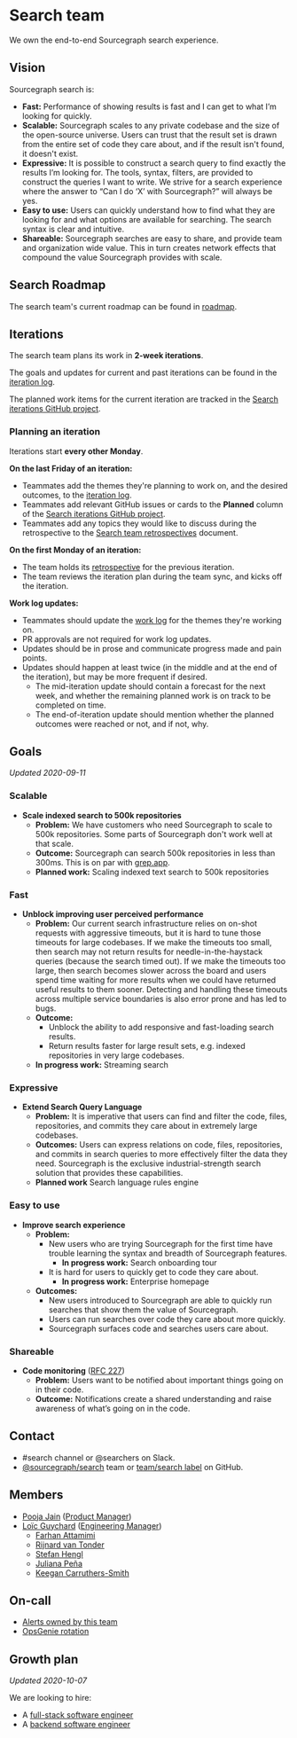 # Search team

We own the end-to-end Sourcegraph search experience.

## Vision

Sourcegraph search is:

- **Fast:** Performance of showing results is fast and I can get to what I’m looking for quickly.
- **Scalable:** Sourcegraph scales to any private codebase and the size of the open-source universe. Users can trust that the result set is drawn from the entire set of code they care about, and if the result isn't found, it doesn't exist.
- **Expressive:** It is possible to construct a search query to find exactly the results I’m looking for. The tools, syntax, filters, are provided to construct the queries I want to write. We strive for a search experience where the answer to “Can I do ‘X’ with Sourcegraph?” will always be yes.
- **Easy to use:** Users can quickly understand how to find what they are looking for and what options are available for searching. The search syntax is clear and intuitive.
- **Shareable:** Sourcegraph searches are easy to share, and provide team and organization wide value. This in turn creates network effects that compound the value Sourcegraph provides with scale.

## Search Roadmap

The search team's current roadmap can be found in [roadmap](./index.md#roadmap).

## Iterations

The search team plans its work in **2-week iterations**.

The goals and updates for current and past iterations can be found in the [iteration log](./iteration_log.md).

The planned work items for the current iteration are tracked in the [Search iterations GitHub project](https://github.com/orgs/sourcegraph/projects/93).

### Planning an iteration

Iterations start **every other Monday**.

**On the last Friday of an iteration:**

- Teammates add the themes they're planning to work on, and the desired outcomes, to the [iteration log](./iteration_log.md).
- Teammates add relevant GitHub issues or cards to the **Planned** column of the [Search iterations GitHub project](https://github.com/orgs/sourcegraph/projects/93).
- Teammates add any topics they would like to discuss during the retrospective to the [Search team retrospectives](https://docs.google.com/document/d/1YyPhH-OVrFddLhlerlfrqmnqe633I09wp9D9mSI4Za8/edit) document.

**On the first Monday of an iteration:**

- The team holds its [retrospective](https://docs.google.com/document/d/1YyPhH-OVrFddLhlerlfrqmnqe633I09wp9D9mSI4Za8/edit) for the previous iteration.
- The team reviews the iteration plan during the team sync, and kicks off the iteration.

**Work log updates:**

- Teammates should update the [work log](./iteration_log.md) for the themes they're working on.
- PR approvals are not required for work log updates.
- Updates should be in prose and communicate progress made and pain points.
- Updates should happen at least twice (in the middle and at the end of the iteration), but may be more frequent if desired.
    - The mid-iteration update should contain a forecast for the next week, and whether the remaining planned work is on track to be completed on time.
    - The end-of-iteration update should mention whether the planned outcomes were reached or not, and if not, why.

## Goals

_Updated 2020-09-11_

### Scalable

- **Scale indexed search to 500k repositories**
   - **Problem:** We have customers who need Sourcegraph to scale to 500k repositories. Some parts of Sourcegraph don't work well at that scale.
   - **Outcome:** Sourcegraph can search 500k repositories in less than 300ms. This is on par with [grep.app](https://grep.app).
   - **Planned work:** Scaling indexed text search to 500k repositories

### Fast

- **Unblock improving user perceived performance**
  - **Problem:** Our current search infrastructure relies on on-shot requests with aggressive timeouts, but it is hard to tune those timeouts for large codebases. If we make the timeouts too small, then search may not return results for needle-in-the-haystack queries (because the search timed out). If we make the timeouts too large, then search becomes slower across the board and users spend time waiting for more results when we could have returned useful results to them sooner. Detecting and handling these timeouts across multiple service boundaries is also error prone and has led to bugs.
  - **Outcome:**
      - Unblock the ability to add responsive and fast-loading search results.
      - Return results faster for large result sets, e.g. indexed repositories in very large codebases.
  - **In progress work:** Streaming search

### Expressive

- **Extend Search Query Language**
  - **Problem:** It is imperative that users can find and filter the code, files, repositories, and commits they care about in extremely large codebases.
  - **Outcomes:** Users can express relations on code, files, repositories, and commits in search queries to more effectively filter the data they need. Sourcegraph is the exclusive industrial-strength search solution that provides these capabilities.
  - **Planned work** Search language rules engine

### Easy to use

- **Improve search experience**
  - **Problem:**
      - New users who are trying Sourcegraph for the first time have trouble learning the syntax and breadth of Sourcegraph features.
          - **In progress work:** Search onboarding tour
      - It is hard for users to quickly get to code they care about.
          - **In progress work:** Enterprise homepage
  - **Outcomes:**
     - New users introduced to Sourcegraph are able to quickly run searches that show them the value of Sourcegraph.
     - Users can run searches over code they care about more quickly.
     - Sourcegraph surfaces code and searches users care about.

### Shareable

- **Code monitoring** ([RFC 227](https://docs.google.com/document/d/1_R5DgpUkxyZilsJ9vBQm5cvRPT2udc3tZIPg2q3cnZU/edit))
  - **Problem:** Users want to be notified about important things going on in their code.
  - **Outcome:** Notifications create a shared understanding and raise awareness of what’s going on in the code.


## Contact

- #search channel or @searchers on Slack.
- [@sourcegraph/search](https://github.com/orgs/sourcegraph/teams/search) team or [team/search label](https://github.com/sourcegraph/sourcegraph/issues?q=is%3Aissue+is%3Aopen+label%3Ateam%2Fsearch+) on GitHub.

## Members

- [Pooja Jain](../../../company/team/index.md#) ([Product Manager](../../product/roles/product_manager.md))
- [Loïc Guychard](../../../company/team/index.md#loïc-guychard) ([Engineering Manager](../roles.md#engineering-manager))
  - [Farhan Attamimi](../../../company/team/index.md#farhan-attamimi)
  - [Rijnard van Tonder](../../../company/team/index.md#rijnard-van-tonder)
  - [Stefan Hengl](../../../company/team/index.md#stefan-hengl-he-him)
  - [Juliana Peña](../../../company/team/index.md#juliana-peña-she-her)
  - [Keegan Carruthers-Smith](../../../company/team/index.md#keegan-carruthers-smith)

## On-call

- [Alerts owned by this team](https://sourcegraph.com/search?q=repo%3A%5Egithub.com%2Fsourcegraph%2Fsourcegraph%24+file%3Amonitoring%2F.*+%7B%3A%5B_%5D%2C+Owner%3A+ObservableOwnerSearch%2C+%3A%5B_%5D%7D+OR+%28%3A%5B_%5D%2C+ObservableOwnerSearch%29+count%3A1000&patternType=structural)
- [OpsGenie rotation](https://sourcegraph.app.opsgenie.com/teams/dashboard/f482ef3e-f5dc-4bef-b7c4-307e0ad30d6a)

## Growth plan

_Updated 2020-10-07_

We are looking to hire:
- A [full-stack software engineer](../hiring/software-engineer-full-stack.md)
- A [backend software engineer](../hiring/software-engineer-backend.md)
